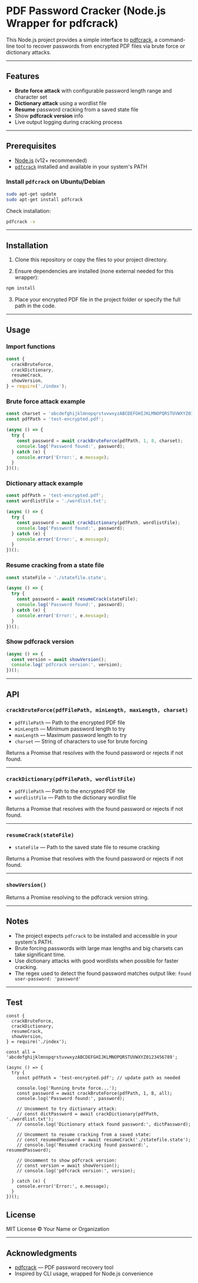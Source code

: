 # PDF Password Cracker (Node.js Wrapper for pdfcrack)

This Node.js project provides a simple interface to [pdfcrack](https://pdfcrack.sourceforge.io/), a command-line tool to recover passwords from encrypted PDF files via brute force or dictionary attacks.

---

## Features

- **Brute force attack** with configurable password length range and character set
- **Dictionary attack** using a wordlist file
- **Resume** password cracking from a saved state file
- Show **pdfcrack version** info
- Live output logging during cracking process

---

## Prerequisites

- [Node.js](https://nodejs.org/) (v12+ recommended)
- [`pdfcrack`](https://pdfcrack.sourceforge.io/) installed and available in your system's PATH

### Install `pdfcrack` on Ubuntu/Debian

```bash
sudo apt-get update
sudo apt-get install pdfcrack
````

Check installation:

```bash
pdfcrack -v
```

---

## Installation

1. Clone this repository or copy the files to your project directory.

2. Ensure dependencies are installed (none external needed for this wrapper):

```bash
npm install
```

3. Place your encrypted PDF file in the project folder or specify the full path in the code.

---

## Usage

### Import functions

```js
const {
  crackBruteForce,
  crackDictionary,
  resumeCrack,
  showVersion,
} = require('./index');
```

### Brute force attack example

```js
const charset = 'abcdefghijklmnopqrstuvwxyzABCDEFGHIJKLMNOPQRSTUVWXYZ0123456789';
const pdfPath = 'test-encrypted.pdf';

(async () => {
  try {
    const password = await crackBruteForce(pdfPath, 1, 8, charset);
    console.log('Password found:', password);
  } catch (e) {
    console.error('Error:', e.message);
  }
})();
```

### Dictionary attack example

```js
const pdfPath = 'test-encrypted.pdf';
const wordlistFile = './wordlist.txt';

(async () => {
  try {
    const password = await crackDictionary(pdfPath, wordlistFile);
    console.log('Password found:', password);
  } catch (e) {
    console.error('Error:', e.message);
  }
})();
```

### Resume cracking from a state file

```js
const stateFile = './statefile.state';

(async () => {
  try {
    const password = await resumeCrack(stateFile);
    console.log('Password found:', password);
  } catch (e) {
    console.error('Error:', e.message);
  }
})();
```

### Show pdfcrack version

```js
(async () => {
  const version = await showVersion();
  console.log('pdfcrack version:', version);
})();
```

---

## API

### `crackBruteForce(pdfFilePath, minLength, maxLength, charset)`

* `pdfFilePath` — Path to the encrypted PDF file
* `minLength` — Minimum password length to try
* `maxLength` — Maximum password length to try
* `charset` — String of characters to use for brute forcing

Returns a Promise that resolves with the found password or rejects if not found.

---

### `crackDictionary(pdfFilePath, wordlistFile)`

* `pdfFilePath` — Path to the encrypted PDF file
* `wordlistFile` — Path to the dictionary wordlist file

Returns a Promise that resolves with the found password or rejects if not found.

---

### `resumeCrack(stateFile)`

* `stateFile` — Path to the saved state file to resume cracking

Returns a Promise that resolves with the found password or rejects if not found.

---

### `showVersion()`

Returns a Promise resolving to the pdfcrack version string.

---

## Notes

* The project expects `pdfcrack` to be installed and accessible in your system's PATH.
* Brute forcing passwords with large max lengths and big charsets can take significant time.
* Use dictionary attacks with good wordlists when possible for faster cracking.
* The regex used to detect the found password matches output like:
  `found user-password: 'password'`

---

## Test
```
const {
  crackBruteForce,
  crackDictionary,
  resumeCrack,
  showVersion,
} = require('./index');

const all = 'abcdefghijklmnopqrstuvwxyzABCDEFGHIJKLMNOPQRSTUVWXYZ0123456789';

(async () => {
  try {
    const pdfPath = 'test-encrypted.pdf'; // update path as needed

    console.log('Running brute force...');
    const password = await crackBruteForce(pdfPath, 1, 8, all);
    console.log('Password found:', password);

    // Uncomment to try dictionary attack:
    // const dictPassword = await crackDictionary(pdfPath, './wordlist.txt');
    // console.log('Dictionary attack found password:', dictPassword);

    // Uncomment to resume cracking from a saved state:
    // const resumedPassword = await resumeCrack('./statefile.state');
    // console.log('Resumed cracking found password:', resumedPassword);

    // Uncomment to show pdfcrack version:
    // const version = await showVersion();
    // console.log('pdfcrack version:', version);

  } catch (e) {
    console.error('Error:', e.message);
  }
})();
```

## License

MIT License © Your Name or Organization

---

## Acknowledgments

* [pdfcrack](https://pdfcrack.sourceforge.io/) — PDF password recovery tool
* Inspired by CLI usage, wrapped for Node.js convenience


